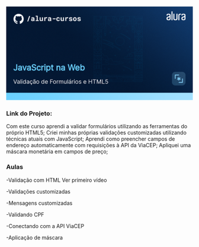 <p align ="center"><img src="assets/img/thumbnail-JavaScript na Web.png" alt="JavaScript: Validação de formulários"></img> </p>

### Link do Projeto: 

Com este curso aprendi a validar formulários utilizando as ferramentas do próprio HTML5;
Criei minhas próprias validações customizadas utilizando técnicas atuais com JavaScript;
Aprendi como preencher campos de endereço automaticamente com requisições à API da ViaCEP;
Apliquei uma máscara monetária em campos de preço;

### Aulas

-Validação com HTML Ver primeiro vídeo

-Validações customizadas

-Mensagens customizadas

-Validando CPF

-Conectando com a API ViaCEP

-Aplicação de máscara
